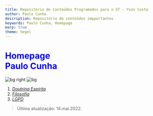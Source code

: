 ```yaml
---
title: Repositório de Conteúdos Programados para o GT - Yvon Costa
author: Paulo Cunha
description: Repositório de conteúdos impportantes 
keywords: Paulo Cunha, Homepage
marp: true
theme: hegel
---
```


<!-- 
    Styles got from Juan Vera del Campo at https://github.com/Juanvvc/markdown-slides
-->
<style>

h1 {
    color: blue;
}

:root {
    --main-color: #e65014;
    --darker-color: #e65014;
    --lighter-color: #e26c3e;
    --extra-back-color: rgb(175, 172, 172);
}

</style>

# Homepage <br> Paulo Cunha

<!-- ![bg right](https://www.laphamsquarterly.org/sites/default/files/styles/tall_rectangle_custom_user_small_2x/public/images/contributor/plato_360x450.jpg?itok=oC0U0lCq&timestamp=1414179137) -->
![bg right](https://cdn.britannica.com/75/177675-131-B7A64EA6/detail-Aristotle-School-of-Athens-Plato-Raphael.jpg)
![bg](https://ichef.bbci.co.uk/news/1024/branded_portuguese/47A7/production/_106234381_bbcbrasil_allankardec_acervodafederacaoespiritabrasileira.jpg)
<!-- _class: cool-list -->

1. *[Doutrina Espírita](./espiritismo/index.html)*
2. *[Filosofia]()*
3. *[LGPD](./lgpd/index.html)*
<!-- 3. *[Who am I?](./lgpd/index.html#2])* -->

> Última atualização: 14.mai.2022.